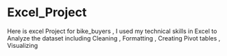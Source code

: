 # Excel_Project
Here is excel Project for bike_buyers , I used my technical skills  in Excel to Analyze the dataset including Cleaning , Formatting , Creating Pivot tables , Visualizing  
